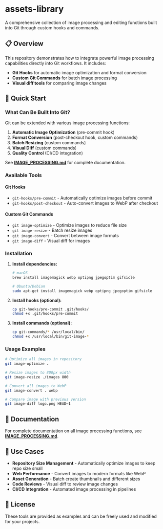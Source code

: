# assets-library

A comprehensive collection of image processing and editing functions built into Git through custom hooks and commands.

## 📋 Overview

This repository demonstrates how to integrate powerful image processing capabilities directly into Git workflows. It includes:

- **Git Hooks** for automatic image optimization and format conversion
- **Custom Git Commands** for batch image processing
- **Visual diff tools** for comparing image changes

## 🚀 Quick Start

### What Can Be Built Into Git?

Git can be extended with various image processing functions:

1. **Automatic Image Optimization** (pre-commit hook)
2. **Format Conversion** (post-checkout hook, custom commands)
3. **Batch Resizing** (custom commands)
4. **Visual Diff** (custom commands)
5. **Quality Control** (CI/CD integration)

See **[IMAGE_PROCESSING.md](IMAGE_PROCESSING.md)** for complete documentation.

### Available Tools

#### Git Hooks
- `git-hooks/pre-commit` - Automatically optimize images before commit
- `git-hooks/post-checkout` - Auto-convert images to WebP after checkout

#### Custom Git Commands
- `git image-optimize` - Optimize images to reduce file size
- `git image-resize` - Batch resize images
- `git image-convert` - Convert between image formats
- `git image-diff` - Visual diff for images

### Installation

1. **Install dependencies:**
   ```bash
   # macOS
   brew install imagemagick webp optipng jpegoptim gifsicle
   
   # Ubuntu/Debian
   sudo apt-get install imagemagick webp optipng jpegoptim gifsicle
   ```

2. **Install hooks (optional):**
   ```bash
   cp git-hooks/pre-commit .git/hooks/
   chmod +x .git/hooks/pre-commit
   ```

3. **Install commands (optional):**
   ```bash
   cp git-commands/* /usr/local/bin/
   chmod +x /usr/local/bin/git-image-*
   ```

### Usage Examples

```bash
# Optimize all images in repository
git image-optimize .

# Resize images to 800px width
git image-resize ./images 800

# Convert all images to WebP
git image-convert . webp

# Compare image with previous version
git image-diff logo.png HEAD~1
```

## 📖 Documentation

For complete documentation on all image processing functions, see **[IMAGE_PROCESSING.md](IMAGE_PROCESSING.md)**.

## 🎯 Use Cases

- **Repository Size Management** - Automatically optimize images to keep repo size small
- **Web Performance** - Convert images to modern formats like WebP
- **Asset Generation** - Batch create thumbnails and different sizes
- **Code Reviews** - Visual diff to review image changes
- **CI/CD Integration** - Automated image processing in pipelines

## 📝 License

These tools are provided as examples and can be freely used and modified for your projects.